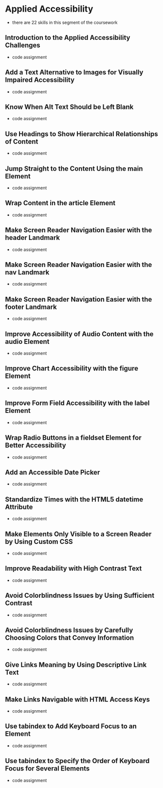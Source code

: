 # Applied Accessibility 
* there are 22 skills in this segment of the coursework 

## Introduction to the Applied Accessibility Challenges
* code assignment 

## Add a Text Alternative to Images for Visually Impaired Accessibility
* code assignment 

## Know When Alt Text Should be Left Blank
* code assignment 

## Use Headings to Show Hierarchical Relationships of Content
* code assignment 

## Jump Straight to the Content Using the main Element
* code assignment 

## Wrap Content in the article Element
* code assignment 

## Make Screen Reader Navigation Easier with the header Landmark
* code assignment 

## Make Screen Reader Navigation Easier with the nav Landmark
* code assignment 

## Make Screen Reader Navigation Easier with the footer Landmark
* code assignment 

## Improve Accessibility of Audio Content with the audio Element
* code assignment 

## Improve Chart Accessibility with the figure Element
* code assignment 

## Improve Form Field Accessibility with the label Element
* code assignment 

## Wrap Radio Buttons in a fieldset Element for Better Accessibility
* code assignment 

## Add an Accessible Date Picker
* code assignment 

## Standardize Times with the HTML5 datetime Attribute
* code assignment 

## Make Elements Only Visible to a Screen Reader by Using Custom CSS
* code assignment 

## Improve Readability with High Contrast Text
* code assignment 

## Avoid Colorblindness Issues by Using Sufficient Contrast
* code assignment 

## Avoid Colorblindness Issues by Carefully Choosing Colors that Convey Information
* code assignment 

## Give Links Meaning by Using Descriptive Link Text
* code assignment 

## Make Links Navigable with HTML Access Keys
* code assignment 

## Use tabindex to Add Keyboard Focus to an Element
* code assignment 

## Use tabindex to Specify the Order of Keyboard Focus for Several Elements
* code assignment 
